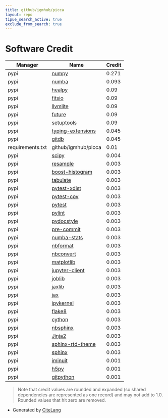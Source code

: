 ```yaml
---
title: github/igmhub/picca
layout: repo
tipue_search_active: true
exclude_from_search: true
---
```

# Software Credit

|Manager|Name|Credit|
|-------|----|------|
|pypi|[numpy](https://www.numpy.org)|0.271|
|pypi|[numba](https://numba.pydata.org)|0.093|
|pypi|[healpy](http://github.com/healpy)|0.09|
|pypi|[fitsio](https://github.com/esheldon/fitsio)|0.09|
|pypi|[llvmlite](http://llvmlite.readthedocs.io)|0.09|
|pypi|[future](https://python-future.org)|0.09|
|pypi|[setuptools](https://github.com/pypa/setuptools)|0.09|
|pypi|[typing-extensions](https://pypi.org/project/typing-extensions)|0.045|
|pypi|[gitdb](https://pypi.org/project/gitdb)|0.045|
|requirements.txt|github/igmhub/picca|0.01|
|pypi|[scipy](https://www.scipy.org)|0.004|
|pypi|[resample](http://github.com/resample-project/resample)|0.003|
|pypi|[boost-histogram](https://github.com/scikit-hep/boost-histogram)|0.003|
|pypi|[tabulate](https://pypi.org/project/tabulate)|0.003|
|pypi|[pytest-xdist](https://pypi.org/project/pytest-xdist)|0.003|
|pypi|[pytest-cov](https://pypi.org/project/pytest-cov)|0.003|
|pypi|[pytest](https://pypi.org/project/pytest)|0.003|
|pypi|[pylint](https://pypi.org/project/pylint)|0.003|
|pypi|[pydocstyle](https://pypi.org/project/pydocstyle)|0.003|
|pypi|[pre-commit](https://pypi.org/project/pre-commit)|0.003|
|pypi|[numba-stats](https://pypi.org/project/numba-stats)|0.003|
|pypi|[nbformat](https://pypi.org/project/nbformat)|0.003|
|pypi|[nbconvert](https://pypi.org/project/nbconvert)|0.003|
|pypi|[matplotlib](https://pypi.org/project/matplotlib)|0.003|
|pypi|[jupyter-client](https://pypi.org/project/jupyter-client)|0.003|
|pypi|[joblib](https://pypi.org/project/joblib)|0.003|
|pypi|[jaxlib](https://pypi.org/project/jaxlib)|0.003|
|pypi|[jax](https://pypi.org/project/jax)|0.003|
|pypi|[ipykernel](https://pypi.org/project/ipykernel)|0.003|
|pypi|[flake8](https://pypi.org/project/flake8)|0.003|
|pypi|[cython](https://pypi.org/project/cython)|0.003|
|pypi|[nbsphinx](https://pypi.org/project/nbsphinx)|0.003|
|pypi|[Jinja2](https://pypi.org/project/Jinja2)|0.003|
|pypi|[sphinx-rtd-theme](https://pypi.org/project/sphinx-rtd-theme)|0.003|
|pypi|[sphinx](https://pypi.org/project/sphinx)|0.003|
|pypi|[iminuit](http://github.com/scikit-hep/iminuit)|0.001|
|pypi|[h5py](http://www.h5py.org)|0.001|
|pypi|[gitpython](https://github.com/gitpython-developers/GitPython)|0.001|


> Note that credit values are rounded and expanded (so shared dependencies are represented as one record) and may not add to 1.0. Rounded values that hit zero are removed.


- Generated by [CiteLang](https://github.com/vsoch/citelang)
